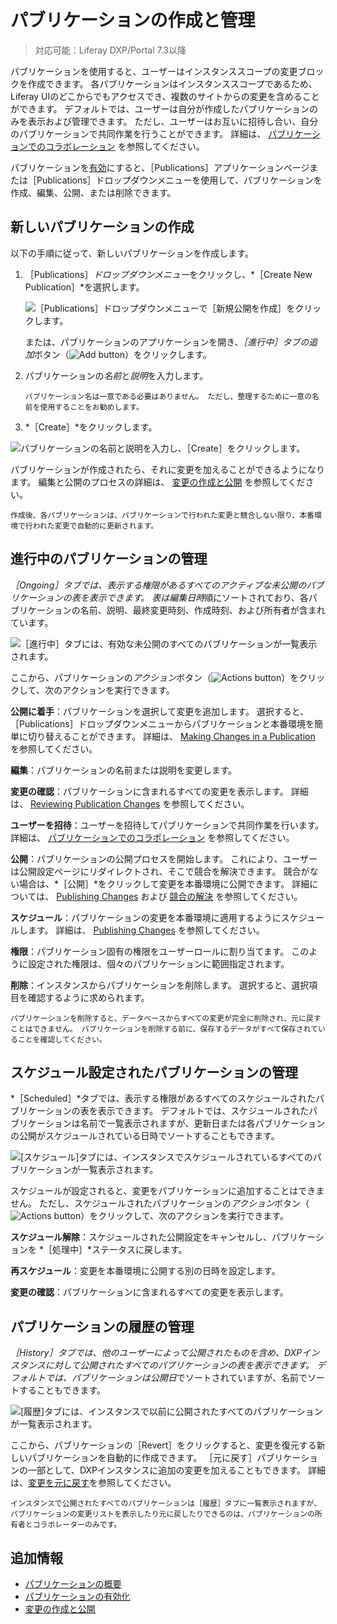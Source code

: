 # パブリケーションの作成と管理

> 対応可能：Liferay DXP/Portal 7.3以降

パブリケーションを使用すると、ユーザーはインスタンススコープの変更ブロックを作成できます。 各パブリケーションはインスタンススコープであるため、Liferay UIのどこからでもアクセスでき、複数のサイトからの変更を含めることができます。 デフォルトでは、ユーザーは自分が作成したパブリケーションのみを表示および管理できます。 ただし、ユーザーはお互いに招待し合い、自分のパブリケーションで共同作業を行うことができます。 詳細は、 [パブリケーションでのコラボレーション](./collaborating-on-publications.md) を参照してください。

パブリケーションを[有効](./enabling-publications.md)にすると、［Publications］アプリケーションページまたは［Publications］ドロップダウンメニューを使用して、パブリケーションを作成、編集、公開、または削除できます。

## 新しいパブリケーションの作成

以下の手順に従って、新しいパブリケーションを作成します。

1. ［Publications］*ドロップダウンメニュー*をクリックし、*［Create New Publication］*を選択します。

   ![［Publications］ドロップダウンメニューで［新規公開を作成］をクリックします。](./creating-and-managing-publications/images/01.png)

   または、パブリケーションのアプリケーションを開き、*［進行中］*タブの*追加*ボタン（![Add button](../../../images/icon-add.png)）をクリックします。

1. パブリケーションの*名前*と*説明*を入力します。

   ```{note}
   パブリケーション名は一意である必要はありません。 ただし、整理するために一意の名前を使用することをお勧めします。
   ```

1. *［Create］*をクリックします。

![パブリケーションの名前と説明を入力し、［Create］をクリックします。](./creating-and-managing-publications/images/02.png)

パブリケーションが作成されたら、それに変更を加えることができるようになります。 編集と公開のプロセスの詳細は、 [変更の作成と公開](./making-and-publishing-changes.md) を参照してください。

```{note}
作成後、各パブリケーションは、パブリケーションで行われた変更と競合しない限り、本番環境で行われた変更で自動的に更新されます。
```

## 進行中のパブリケーションの管理

*［Ongoing］*タブでは、表示する権限があるすべてのアクティブな未公開のパブリケーションの表を表示できます。 表は*編集日時*順にソートされており、各パブリケーションの名前、説明、最終変更時刻、作成時刻、および所有者が含まれています。

![［進行中］タブには、有効な未公開のすべてのパブリケーションが一覧表示されます。](./creating-and-managing-publications/images/03.png)

ここから、パブリケーションの*アクション*ボタン（![Actions button](../../../images/icon-actions.png)）をクリックして、次のアクションを実行できます。

**公開に着手**：パブリケーションを選択して変更を追加します。 選択すると、［Publications］ドロップダウンメニューからパブリケーションと本番環境を簡単に切り替えることができます。 詳細は、 [Making Changes in a Publication](./making-and-publishing-changes.md#making-changes-in-a-publication) を参照してください。

**編集**：パブリケーションの名前または説明を変更します。

**変更の確認**：パブリケーションに含まれるすべての変更を表示します。 詳細は、 [Reviewing Publication Changes](./making-and-publishing-changes.md#reviewing-publication-changes) を参照してください。

**ユーザーを招待**：ユーザーを招待してパブリケーションで共同作業を行います。 詳細は、 [パブリケーションでのコラボレーション](./collaborating-on-publications.md) を参照してください。

**公開**：パブリケーションの公開プロセスを開始します。 これにより、ユーザーは公開設定ページにリダイレクトされ、そこで競合を解決できます。 競合がない場合は、*［公開］*をクリックして変更を本番環境に公開できます。 詳細については、 [Publishing Changes](./making-and-publishing-changes.md#publishing-changes) および [競合の解決](./resolving-conflicts.md) を参照してください。

**スケジュール**：パブリケーションの変更を本番環境に適用するようにスケジュールします。 詳細は、 [Publishing Changes](./making-and-publishing-changes.md#publishing-changes) を参照してください。

**権限**：パブリケーション固有の権限をユーザーロールに割り当てます。 このように設定された権限は、個々のパブリケーションに範囲指定されます。 <!--TASK: Link to the permissions article once finished.-->

**削除**：インスタンスからパブリケーションを削除します。 選択すると、選択項目を確認するように求められます。

```{warning}
パブリケーションを削除すると、データベースからすべての変更が完全に削除され、元に戻すことはできません。 パブリケーションを削除する前に、保存するデータがすべて保存されていることを確認してください。
```

## スケジュール設定されたパブリケーションの管理

*［Scheduled］*タブでは、表示する権限があるすべてのスケジュールされたパブリケーションの表を表示できます。 デフォルトでは、スケジュールされたパブリケーションは名前で一覧表示されますが、更新日または各パブリケーションの公開がスケジュールされている日時でソートすることもできます。

![ [スケジュール]タブには、インスタンスでスケジュールされているすべてのパブリケーションが一覧表示されます。](./creating-and-managing-publications/images/04.png)

スケジュールが設定されると、変更をパブリケーションに追加することはできません。 ただし、スケジュールされたパブリケーションの*アクション*ボタン（![Actions button](../../../images/icon-actions.png)）をクリックして、次のアクションを実行できます。

**スケジュール解除**：スケジュールされた公開設定をキャンセルし、パブリケーションを *［処理中］*ステータスに戻します。

**再スケジュール**：変更を本番環境に公開する別の日時を設定します。

**変更の確認**：パブリケーションに含まれるすべての変更を表示します。

## パブリケーションの履歴の管理

*［History］*タブでは、他のユーザーによって公開されたものを含め、DXPインスタンスに対して公開されたすべてのパブリケーションの表を表示できます。 デフォルトでは、パブリケーションは*公開日*でソートされていますが、名前でソートすることもできます。

![ [履歴]タブには、インスタンスで以前に公開されたすべてのパブリケーションが一覧表示されます。](./creating-and-managing-publications/images/05.png)

ここから、パブリケーションの［Revert］をクリックすると、変更を復元する新しいパブリケーションを自動的に作成できます。 ［元に戻す］パブリケーションの一部として、DXPインスタンスに追加の変更を加えることもできます。 詳細は、[変更を元に戻す](./reverting-changes.md)を参照してください。

```{note}
インスタンスで公開されたすべてのパブリケーションは［履歴］タブに一覧表示されますが、パブリケーションの変更リストを表示したり元に戻したりできるのは、パブリケーションの所有者とコラボレーターのみです。
```

## 追加情報

* [パブリケーションの概要](../publications.md)
* [パブリケーションの有効化](./enabling-publications.md)
* [変更の作成と公開](./making-and-publishing-changes.md)

